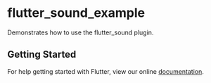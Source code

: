 # flutter_sound_example

Demonstrates how to use the flutter_sound plugin.

## Getting Started

For help getting started with Flutter, view our online
[documentation](https://flutter.io/).
